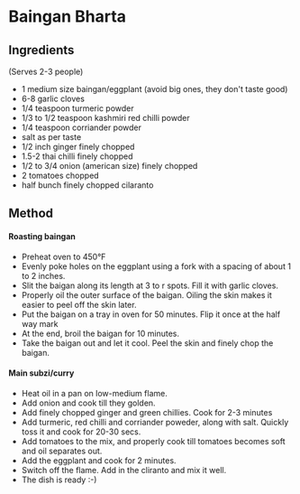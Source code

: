 # Baingan Bharta

## Ingredients

(Serves 2-3 people)

- 1 medium size baingan/eggplant (avoid big ones, they don't taste good)
- 6-8 garlic cloves
- 1/4 teaspoon turmeric powder
- 1/3 to 1/2 teaspoon kashmiri red chilli powder
- 1/4 teaspoon corriander powder
- salt as per taste
- 1/2 inch ginger finely chopped
- 1.5-2 thai chilli finely chopped
- 1/2 to 3/4 onion (american size) finely chopped 
- 2 tomatoes chopped
- half bunch finely chopped cilaranto

## Method

#### Roasting baingan
- Preheat oven to 450&deg;F
- Evenly poke holes on the eggplant using a fork with a spacing of about 1 to 2 inches.
- Slit the baigan along its length at 3 to r spots. Fill it with garlic cloves. 
- Properly oil the outer surface of the baigan. Oiling the skin makes it easier to peel off the skin later. 
- Put the baigan on a tray in oven for 50 minutes. Flip it once at the half way mark
- At the end, broil the baigan for 10 minutes. 
- Take the baigan out and let it cool. Peel the skin and finely chop the baigan. 

#### Main subzi/curry
- Heat oil in a pan on low-medium flame.
- Add onion and cook till they golden.
- Add finely chopped ginger and green chillies. Cook for 2-3 minutes
- Add turmeric, red chilli and corriander poweder, along with salt. Quickly toss it and cook for 20-30 secs.
- Add tomatoes to the mix, and properly cook till tomatoes becomes soft and oil separates out. 
- Add the eggplant and cook for 2 minutes. 
- Switch off the flame. Add in the cliranto and mix it well. 
- The dish is ready :-)
